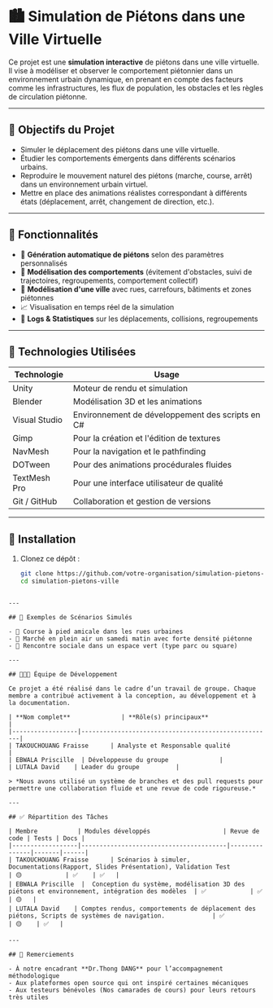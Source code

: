 # 🏙️ Simulation de Piétons dans une Ville Virtuelle

Ce projet est une **simulation interactive** de piétons dans une ville virtuelle. Il vise à modéliser et observer le comportement piétonnier dans un environnement urbain dynamique, en prenant en compte des facteurs comme les infrastructures, les flux de population, les obstacles et les règles de circulation piétonne.

---

## 🎯 Objectifs du Projet

- Simuler le déplacement des piétons dans une ville virtuelle.
- Étudier les comportements émergents dans différents scénarios urbains.
- Reproduire le mouvement naturel des piétons (marche, course, arrêt) dans un environnement
urbain virtuel.
- Mettre en place des animations réalistes correspondant à différents états (déplacement, arrêt,
changement de direction, etc.).

---

## 🚀 Fonctionnalités

- 🔁 **Génération automatique de piétons** selon des paramètres personnalisés
- 🧠 **Modélisation des comportements** (évitement d'obstacles, suivi de trajectoires, regroupements, comportement collectif)
- 🌆 **Modélisation d'une ville** avec rues, carrefours, bâtiments et zones piétonnes
- 📈 Visualisation en temps réel de la simulation
- 💬 **Logs & Statistiques** sur les déplacements, collisions, regroupements

---

## 🧰 Technologies Utilisées

| Technologie     | Usage                             |
|----------------|------------------------------------|
| Unity  | Moteur de rendu et simulation |
| Blender  |  Modélisation 3D et les animations |
| Visual Studio  |  Environnement de développement des scripts en C# |
| Gimp  |  Pour la création et l'édition de textures |
| NavMesh  |  Pour la navigation et le pathfinding |
| DOTween  |  Pour des animations procédurales fluides |
| TextMesh Pro  |  Pour une interface utilisateur de qualité |
| Git / GitHub    | Collaboration et gestion de versions |

---

## 🏁 Installation

1. Clonez ce dépôt :
   ```bash
   git clone https://github.com/votre-organisation/simulation-pietons-ville.git
   cd simulation-pietons-ville
```

---

## 🧪 Exemples de Scénarios Simulés

- 🏃 Course à pied amicale dans les rues urbaines
- 🧍 Marché en plein air un samedi matin avec forte densité piétonne
- 🌳 Rencontre sociale dans un espace vert (type parc ou square)

---

## 🧑‍🤝‍🧑 Équipe de Développement

Ce projet a été réalisé dans le cadre d’un travail de groupe. Chaque membre a contribué activement à la conception, au développement et à la documentation.

| **Nom complet**              | **Rôle(s) principaux**                                      |
|------------------|-----------------------------------------------------|
| TAKOUCHOUANG Fraisse      | Analyste et Responsable qualité               |
| EBWALA Priscille  | Développeuse du groupe              |
| LUTALA David    | Leader du groupe          |

> *Nous avons utilisé un système de branches et des pull requests pour permettre une collaboration fluide et une revue de code rigoureuse.*

---

## ✅ Répartition des Tâches

| Membre           | Modules développés                    | Revue de code | Tests | Docs |
|------------------|----------------------------------------|---------------|-------|------|
| TAKOUCHOUANG Fraisse      | Scénarios à simuler, Documentations(Rapport, Slides Présentation), Validation Test           | 🟡            | ✅    | ✅   |
| EBWALA Priscille  |  Conception du système, modélisation 3D des piétons et environnement, intégration des modèles  | ✅            | ✅    | 🟡   |
| LUTALA David    | Comptes rendus, comportements de déplacement des piétons, Scripts de systèmes de navigation.             | ✅            | 🟡    | ✅   |

---

## 🙌 Remerciements

- À notre encadrant **Dr.Thong DANG** pour l’accompagnement méthodologique
- Aux plateformes open source qui ont inspiré certaines mécaniques
- Aux testeurs bénévoles (Nos camarades de cours) pour leurs retours très utiles

